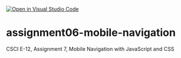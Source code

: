[![Open in Visual Studio Code](https://classroom.github.com/assets/open-in-vscode-718a45dd9cf7e7f842a935f5ebbe5719a5e09af4491e668f4dbf3b35d5cca122.svg)](https://classroom.github.com/online_ide?assignment_repo_id=12738071&assignment_repo_type=AssignmentRepo)
# assignment06-mobile-navigation
CSCI E-12, Assignment 7, Mobile Navigation with JavaScript and CSS
